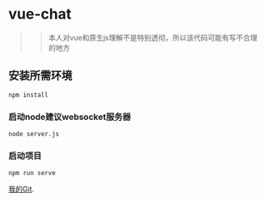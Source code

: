 # vue-chat

>> 本人对vue和原生js理解不是特别透彻，所以该代码可能有写不合理的地方

## 安装所需环境
```
npm install
```

### 启动node建议websocket服务器
```
node server.js
```

### 启动项目
```
npm run serve
```

[我的Git](https://github.com/JeasonLaung/vue-chat.git).
